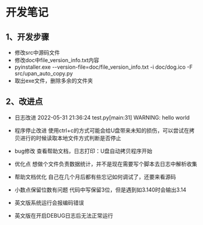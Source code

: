 # 开发笔记

## 1、开发步骤
- 修改src中源码文件
- 修改doc中file_version_info.txt内容
- pyinstaller.exe --version-file=doc/file_version_info.txt -i doc/dog.ico -F src/upan_auto_copy.py
- 取出exe文件，删除多余的文件夹

## 2、改进点
- 日志改进
2022-05-31 21:36:24 test.py[main:31] WARNING: hello world

- 程序停止改进
使用ctrl+c的方式可能会给U盘带来未知的损伤，可以尝试在拷贝进行的时候读取本地文件方式判断是否停止

- bug修改
查看帮助文档，日志打印：U盘自动拷贝程序开始

- 优化点
想做个文件负责数据统计，并不是现在需要写个脚本去日志中解析收集

- 帮助文档优化
自己在几个月后都有些忘记如何调试了，还要来看源码

- 小数点保留位数有问题
代码中写保留3位，但是遇到如3.140时会输出3.14

- 英文版系统运行会报编码错误

- 英文版在开启DEBUG日志后无法正常运行

